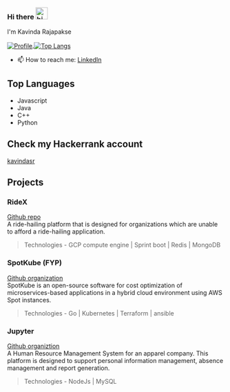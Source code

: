 ### Hi there <img src="https://user-images.githubusercontent.com/1303154/88677602-1635ba80-d120-11ea-84d8-d263ba5fc3c0.gif" width="28px" alt="hi">
I'm Kavinda Rajapakse


<a href="https://github.com/kavindasr">
  <img alt="Profile" align="center" src="https://github-readme-stats.vercel.app/api?username=kavindasr&count_private=true&show_icons=true&count_private=true&custom_title=My%20Github%20Statistics&hide=stars,issues" />
</a>
<a href="https://github.com/kavindasr">
  <img alt="Top Langs" align="center" src="https://github-readme-stats.vercel.app/api/top-langs/?username=kavindasr&langs_count=9&layout=compact" />
</a>

<br />



<!-- - 🔭 I’m currently working on eventseekout.com -->
<!-- - 🌱 I’m currently learning Dart,Flutter
- 👯 I’m looking to collaborate on Flutter projects -->
- 📫 How to reach me: 
<a href='https://www.linkedin.com/in/kavindasr/'>LinkedIn</a>


## Top Languages
- Javascript
- Java
- C++
- Python

## Check my Hackerrank account 
[kavindasr](https://www.hackerrank.com/kavindasr)

## Projects

### RideX 
[Github repo](https://github.com/rideXmora/ridexapi)  
A ride-hailing platform that is designed for organizations which are unable to afford a ride-hailing application.
> Technologies - GCP compute engine | Sprint boot | Redis | MongoDB

### SpotKube (FYP)
[Github organization](https://github.com/SpotKube)  
SpotKube is an open-source software for cost optimization of microservices-based applications in a hybrid cloud environment using AWS Spot instances.
> Technologies - Go | Kubernetes | Terraform | ansible

### Jupyter 
[Github organiztion](https://github.com/Jupyter18)  
A Human Resource Management System for an apparel company. This platform is designed to support personal information management, absence management and report generation. 
> Technologies - NodeJs | MySQL
